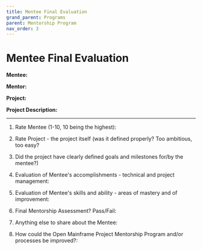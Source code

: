 ```yaml
---
title: Mentee Final Evaluation
grand_parent: Programs
parent: Mentorship Program
nav_order: 3
---
```


# Mentee Final Evaluation

**Mentee:**

**Mentor:**

**Project:**

**Project Description:**



____
1. Rate Mentee (1-10, 10 being the highest):


1. Rate Project - the project itself (was it defined properly? Too ambitious, too easy?

1. Did the project have clearly defined goals and milestones for/by the mentee?)


1. Evaluation of Mentee's accomplishments - technical and project management:


1. Evaluation of Mentee's skills and ability - areas of mastery and of improvement:

1. Final Mentorship Assessment? Pass/Fail:

1. Anything else to share about the Mentee:


1. How could the Open Mainframe Project Mentorship Program and/or processes be improved?:
